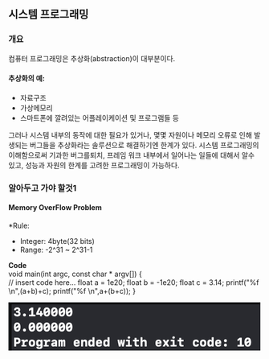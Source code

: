 <h2>시스템 프로그래밍</h2>
<div>
<h3>개요</h3>
<p>컴퓨터 프로그래밍은 추상화(abstraction)이 대부분이다. </p>
<h4>추상화의 예:</h4>
<ul>
<li>자료구조</li>
<li>가상메모리</li>
<li>스마트폰에 깔려있는 어플레이케이션 및 프로그램들 등</li>
</ul>
<p>그러나 시스템 내부의 동작에 대한 필요가 있거나, 몇몇 자원이나 메모리 오류로 인해 발생되는 버그들을 추상화라는 솔루션으로 해결하기엔 한계가 있다. 시스템 프로그래밍의 이해함으로써 기과한 버그를퇴치, 프레임 워크 내부에서 일어나는 일들에 대해서 알수 있고, 성능과 자원의 한계를 고려한 프로그래밍이 가능하다.
</p>
<h3>알아두고 가야 할것1</h3>
<h4>Memory OverFlow Problem</h4>
<p>*Rule:</p>
<ul>
	<li>Integer: 4byte(32 bits)</li>
	<li>Range: -2^31 ~ 2^31-1</li>
</ul>

<p><strong>Code</strong><br>
	void main(int argc, const char * argv[]) {<br>
    // insert code here...
    float a = 1e20;
    float b = -1e20;
    float c = 3.14;
    printf("%f \n",(a+b)+c);
    printf("%f \n",a+(b+c));
}
</p>
<img src="c_res/mmoverflow.png"></img>
</div>